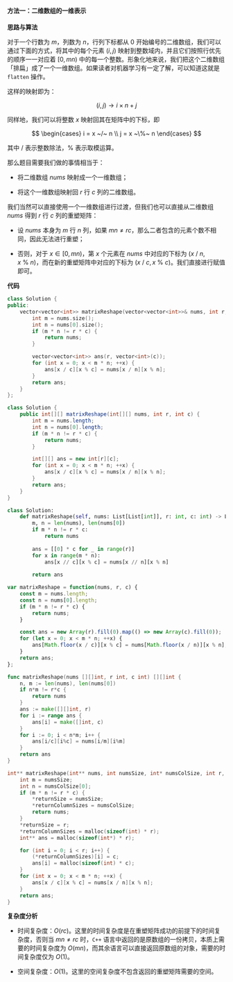 #### 方法一：二维数组的一维表示

**思路与算法**

对于一个行数为 $m$，列数为 $n$，行列下标都从 $0$ 开始编号的二维数组，我们可以通过下面的方式，将其中的每个元素 $(i, j)$ 映射到整数域内，并且它们按照行优先的顺序一一对应着 $[0, mn)$ 中的每一个整数。形象化地来说，我们把这个二维数组「排扁」成了一个一维数组。如果读者对机器学习有一定了解，可以知道这就是 $\texttt{flatten}$ 操作。

这样的映射即为：

$$
(i, j) \to i \times n+j
$$

同样地，我们可以将整数 $x$ 映射回其在矩阵中的下标，即

$$
\begin{cases}
i = x ~/~ n \\
j = x ~\%~ n
\end{cases}
$$

其中 $/$ 表示整数除法，$\%$ 表示取模运算。

那么题目需要我们做的事情相当于：

- 将二维数组 $\textit{nums}$ 映射成一个一维数组；

- 将这个一维数组映射回 $r$ 行 $c$ 列的二维数组。

我们当然可以直接使用一个一维数组进行过渡，但我们也可以直接从二维数组 $\textit{nums}$ 得到 $r$ 行 $c$ 列的重塑矩阵：

- 设 $\textit{nums}$ 本身为 $m$ 行 $n$ 列，如果 $mn \neq rc$，那么二者包含的元素个数不相同，因此无法进行重塑；

- 否则，对于 $x \in [0, mn)$，第 $x$ 个元素在 $\textit{nums}$ 中对应的下标为 $(x ~/~ n, x~\%~ n)$，而在新的重塑矩阵中对应的下标为 $(x ~/~ c, x~\%~ c)$。我们直接进行赋值即可。

**代码**

```C++ [sol1-C++]
class Solution {
public:
    vector<vector<int>> matrixReshape(vector<vector<int>>& nums, int r, int c) {
        int m = nums.size();
        int n = nums[0].size();
        if (m * n != r * c) {
            return nums;
        }

        vector<vector<int>> ans(r, vector<int>(c));
        for (int x = 0; x < m * n; ++x) {
            ans[x / c][x % c] = nums[x / n][x % n];
        }
        return ans;
    }
};
```

```Java [sol1-Java]
class Solution {
    public int[][] matrixReshape(int[][] nums, int r, int c) {
        int m = nums.length;
        int n = nums[0].length;
        if (m * n != r * c) {
            return nums;
        }

        int[][] ans = new int[r][c];
        for (int x = 0; x < m * n; ++x) {
            ans[x / c][x % c] = nums[x / n][x % n];
        }
        return ans;
    }
}
```

```Python [sol1-Python3]
class Solution:
    def matrixReshape(self, nums: List[List[int]], r: int, c: int) -> List[List[int]]:
        m, n = len(nums), len(nums[0])
        if m * n != r * c:
            return nums
        
        ans = [[0] * c for _ in range(r)]
        for x in range(m * n):
            ans[x // c][x % c] = nums[x // n][x % n]
        
        return ans
```

```JavaScript [sol1-JavaScript]
var matrixReshape = function(nums, r, c) {
    const m = nums.length;
    const n = nums[0].length;
    if (m * n != r * c) {
        return nums;
    }

    const ans = new Array(r).fill(0).map(() => new Array(c).fill(0));
    for (let x = 0; x < m * n; ++x) {
        ans[Math.floor(x / c)][x % c] = nums[Math.floor(x / n)][x % n];
    }
    return ans;
};
```

```go [sol1-Golang]
func matrixReshape(nums [][]int, r int, c int) [][]int {
    n, m := len(nums), len(nums[0])
    if n*m != r*c {
        return nums
    }
    ans := make([][]int, r)
    for i := range ans {
        ans[i] = make([]int, c)
    }
    for i := 0; i < n*m; i++ {
        ans[i/c][i%c] = nums[i/m][i%m]
    }
    return ans
}
```

```C [sol1-C]
int** matrixReshape(int** nums, int numsSize, int* numsColSize, int r, int c, int* returnSize, int** returnColumnSizes) {
    int m = numsSize;
    int n = numsColSize[0];
    if (m * n != r * c) {
        *returnSize = numsSize;
        *returnColumnSizes = numsColSize;
        return nums;
    }
    *returnSize = r;
    *returnColumnSizes = malloc(sizeof(int) * r);
    int** ans = malloc(sizeof(int*) * r);

    for (int i = 0; i < r; i++) {
        (*returnColumnSizes)[i] = c;
        ans[i] = malloc(sizeof(int) * c);
    }
    for (int x = 0; x < m * n; ++x) {
        ans[x / c][x % c] = nums[x / n][x % n];
    }
    return ans;
}
```

**复杂度分析**

- 时间复杂度：$O(rc)$。这里的时间复杂度是在重塑矩阵成功的前提下的时间复杂度，否则当 $mn \neq rc$ 时，$\texttt{C++}$ 语言中返回的是原数组的一份拷贝，本质上需要的时间复杂度为 $O(mn)$，而其余语言可以直接返回原数组的对象，需要的时间复杂度仅为 $O(1)$。

- 空间复杂度：$O(1)$。这里的空间复杂度不包含返回的重塑矩阵需要的空间。